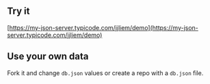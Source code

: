 ## Try it

[https://my-json-server.typicode.com/jjliem/demo](https://my-json-server.typicode.com/jjliem/demo)

## Use your own data

Fork it and change `db.json` values or create a repo with a `db.json` file.
